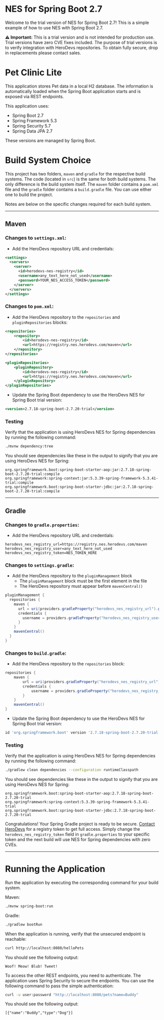 # NES for Spring Boot 2.7

Welcome to the trial version of NES for Spring Boot 2.7! This is a simple example of how to use NES with Spring Boot 2.7.

**⚠️ Important:** This is a trial version and is not intended for production use. Trial versions have zero CVE fixes included. The purpose of trial versions is to verify integration with HeroDevs repositories. To obtain fully secure, drop in replacements please contact sales.

# Pet Clinic Lite

This application stores Pet data in a local H2 database. The information is automatically loaded when the Spring Boot application starts and is exposed via REST endpoints.

This application uses:
- Spring Boot 2.7
- Spring Framework 5.3
- Spring Security 5.7
- Spring Data JPA 2.7

These versions are managed by Spring Boot.

# Build System Choice
This project has two folders, `maven` and `gradle` for the respective build systems. The code (located in `src`) is the same for both build systems. The only difference is the build system itself. The `maven` folder contains a `pom.xml` file and the `gradle` folder contains a `build.gradle` file. You can use either one to build the project.

Notes are below on the specific changes required for each build system.

___

## Maven

### Changes to `settings.xml`:
- Add the HeroDevs repository URL and credentials:
```xml
<settings>
  <servers>
    <server>
      <id>herodevs-nes-registry</id>
      <username>any_text_here_not_used</username>
      <password>YOUR_NES_ACCESS_TOKEN</password>
    </server>
  </servers>
</settings>
```

### Changes to `pom.xml`:
- Add the HeroDevs repository to the `repositories` and `pluginRepositories` blocks:
```xml
<repositories>
    <repository>
        <id>herodevs-nes-registry</id>
        <url>https://registry.nes.herodevs.com/maven</url>
    </repository>
</repositories>

<pluginRepositories>
    <pluginRepository>
        <id>herodevs-nes-registry</id>
        <url>https://registry.nes.herodevs.com/maven</url>
    </pluginRepository>
</pluginRepositories>
```

- Update the Spring Boot dependency to use the HeroDevs NES for Spring Boot trial version:
```xml
<version>2.7.18-spring-boot-2.7.20-trial</version>
```

### Testing

Verify that the application is using HeroDevs NES for Spring dependencies by running the following command:
```bash
./mvnw dependency:tree
```

You should see dependencies like these in the output to signify that you are using HeroDevs NES for Spring:
```
org.springframework.boot:spring-boot-starter-aop:jar:2.7.18-spring-boot-2.7.20-trial:compile
org.springframework:spring-context:jar:5.3.39-spring-framework-5.3.41-trial:compile
org.springframework.boot:spring-boot-starter-jdbc:jar:2.7.18-spring-boot-2.7.20-trial:compile
```

___

## Gradle

### Changes to `gradle.properties`:

- Add the HeroDevs repository URL and credentials:
```properties
herodevs_nes_registry_url=https://registry.nes.herodevs.com/maven
herodevs_nes_registry_user=any_text_here_not_used
herodevs_nes_registry_token=NES_TOKEN_HERE
```

### Changes to `settings.gradle`:
- Add the HeroDevs repository to the `pluginManagement` block
  - The `pluginManagement` block must be the first element in the file
  - The HeroDevs repository must appear before `mavenCentral()`
```groovy
pluginManagement {
  repositories {
    maven {
      url = uri(providers.gradleProperty("herodevs_nes_registry_url").get())
      credentials {
        username = providers.gradleProperty("herodevs_nes_registry_user").get()
      }
    }
    mavenCentral()
  }
}
```

### Changes to `build.gradle`:

- Add the HeroDevs repository to the `repositories` block:
```groovy
repositories {
    maven {
        url = uri(providers.gradleProperty("herodevs_nes_registry_url").get())
        credentials {
            username = providers.gradleProperty("herodevs_nes_registry_user").get()
        }
    }
    mavenCentral()
}
```
- Update the Spring Boot dependency to use the HeroDevs NES for Spring Boot trial version:
```groovy
id 'org.springframework.boot' version '2.7.18-spring-boot-2.7.20-trial'
```
### Testing

Verify that the application is using HeroDevs NES for Spring dependencies by running the following command:
```bash
./gradlew clean dependencies --configuration runtimeClasspath
```

You should see dependencies like these in the output to signify that you are using HeroDevs NES for Spring:
```
org.springframework.boot:spring-boot-starter-aop:2.7.18-spring-boot-2.7.20-trial
org.springframework:spring-context:5.3.39-spring-framework-5.3.41-trial
org.springframework.boot:spring-boot-starter-jdbc:2.7.18-spring-boot-2.7.20-trial
```

Congratulations! Your Spring Gradle project is ready to be secure. [Contact HeroDevs](https://www.herodevs.com/contact) for a registry token to get full access. Simply change the `herodevs_nes_registry_token` field in `gradle.properties` to your specific token and the next build will use NES for Spring dependencies with zero CVEs.

___

# Running the Application

Run the application by executing the corresponding command for your build system.

Maven:
```bash
./mvnw spring-boot:run
```
Gradle:
```bash
./gradlew bootRun
```

When the application is running, verify that the unsecured endpoint is reachable:
```bash
curl http://localhost:8080/helloPets
```
You should see the following output:
```
Woof! Meow! Blub! Tweet!
```

To access the other REST endpoints, you need to authenticate. The application uses Spring Security to secure the endpoints. You can use the following command to pass the simple authentication:
```bash
curl -u user:password "http://localhost:8080/pets?name=Buddy"
```
You should see the following output:
```
[{"name":"Buddy","type":"Dog"}]
```